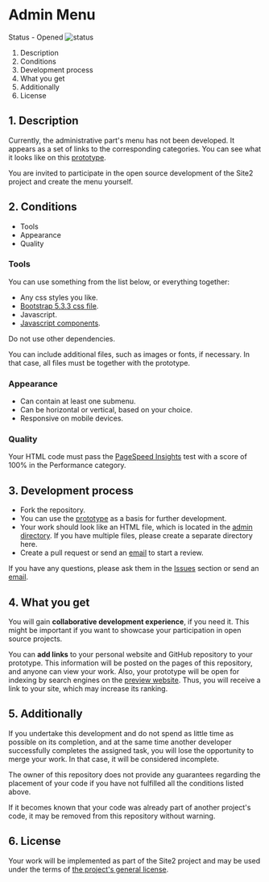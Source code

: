 # Admin Menu

Status - Opened ![status](https://placehold.co/15x15/26a269/26a269.png)

1. Description
2. Conditions
3. Development process
4. What you get
5. Additionally
6. License

## 1. Description

Currently, the administrative part's menu has not been developed. It appears as a set of links to the corresponding categories. You can see what it looks like on this [prototype](https://site2.romanenko-studio.dev/media/html/admin/menu.html).

You are invited to participate in the open source development of the Site2 project and create the menu yourself.

## 2. Conditions

- Tools
- Appearance
- Quality

### Tools

You can use something from the list below, or everything together:

- Any css styles you like.
- [Bootstrap 5.3.3 css file](./../public/http/media/css/bootstrap-5.3.3-dist/css/bootstrap.min.css).
- Javascript.
- [Javascript components](./../public/http/media/js/modules/components/).

Do not use other dependencies.

You can include additional files, such as images or fonts, if necessary. In that case, all files must be together with the prototype.

### Appearance

- Can contain at least one submenu.
- Can be horizontal or vertical, based on your choice.
- Responsive on mobile devices.

### Quality

Your HTML code must pass the [PageSpeed Insights](https://pagespeed.web.dev/) test with a score of 100% in the Performance category.

## 3. Development process

- Fork the repository.
- You can use the [prototype](./../public/http/media/html/admin/menu.html) as a basis for further development.
- Your work should look like an HTML file, which is located in the [admin directory](./../public/http/media/html/admin/). If you have multiple files, please create a separate directory here.
- Create a pull request or send an [email](mailto:pomahehko.c@gmail.com) to start a review.

If you have any questions, please ask them in the [Issues](https://github.com/Romchik38/site2/issues) section or send an [email](mailto:pomahehko.c@gmail.com).

## 4. What you get

You will gain **collaborative development experience**, if you need it. This might be important if you want to showcase your participation in open source projects.

You can **add links** to your personal website and GitHub repository to your prototype. This information will be posted on the pages of this repository, and anyone can view your work. Also, your prototype will be open for indexing by search engines on the [preview website](https://site2.romanenko-studio.dev/en). Thus, you will receive a link to your site, which may increase its ranking.

## 5. Additionally

If you undertake this development and do not spend as little time as possible on its completion, and at the same time another developer successfully completes the assigned task, you will lose the opportunity to merge your work. In that case, it will be considered incomplete.

The owner of this repository does not provide any guarantees regarding the placement of your code if you have not fulfilled all the conditions listed above.

If it becomes known that your code was already part of another project's code, it may be removed from this repository without warning.

## 6. License

Your work will be implemented as part of the Site2 project and may be used under the terms of [the project's general license](./../LICENSE.md).
